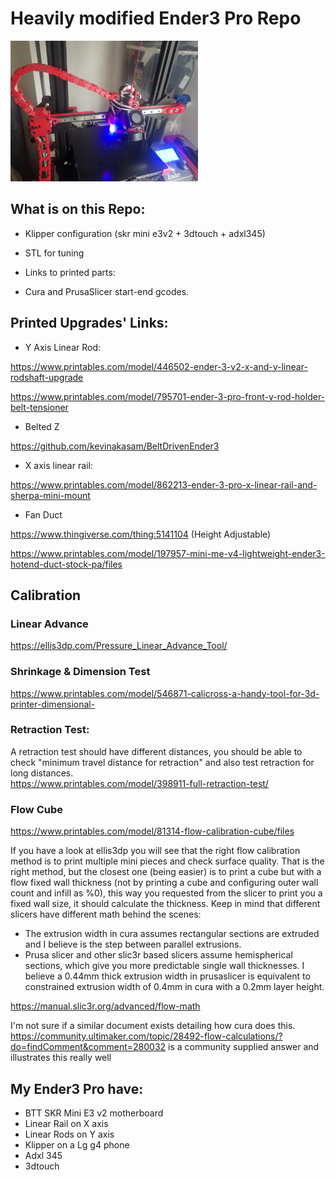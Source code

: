 # Heavily modified Ender3 Pro Repo 

<img width="300px" src="./x%20axis%20linear%20rail/main.jpg" alt="image_name png" />

## What is on this Repo:
* Klipper configuration (skr mini e3v2 + 3dtouch + adxl345)
* STL for tuning
* Links to printed parts: 

* Cura and PrusaSlicer start-end gcodes. 

## Printed Upgrades' Links: 
* Y Axis Linear Rod:

https://www.printables.com/model/446502-ender-3-v2-x-and-y-linear-rodshaft-upgrade

https://www.printables.com/model/795701-ender-3-pro-front-y-rod-holder-belt-tensioner

* Belted Z

https://github.com/kevinakasam/BeltDrivenEnder3

* X axis linear rail:

https://www.printables.com/model/862213-ender-3-pro-x-linear-rail-and-sherpa-mini-mount

* Fan Duct

https://www.thingiverse.com/thing:5141104  (Height Adjustable)

https://www.printables.com/model/197957-mini-me-v4-lightweight-ender3-hotend-duct-stock-pa/files

## Calibration 

### Linear Advance
https://ellis3dp.com/Pressure_Linear_Advance_Tool/

###  Shrinkage & Dimension Test
https://www.printables.com/model/546871-calicross-a-handy-tool-for-3d-printer-dimensional- 

###  Retraction Test:

A retraction test should have different distances, you should be able to check "minimum travel distance for retraction" and also test retraction for long distances.  
https://www.printables.com/model/398911-full-retraction-test/ 

###  Flow Cube
https://www.printables.com/model/81314-flow-calibration-cube/files 

If you have a look at ellis3dp you will see that the right flow calibration method is to print multiple mini pieces and check surface quality. That is the right method, but the closest one (being easier) is to print a cube but with a flow fixed wall thickness (not by printing a cube and configuring outer wall count and infill as %0), this way you requested from the slicer to print you a fixed wall size, it should calculate the thickness. Keep in mind that different slicers have different math behind the scenes: 
* The extrusion width in cura assumes rectangular sections are extruded and I believe is the step between parallel extrusions. 
* Prusa slicer and other slic3r based slicers assume hemispherical sections, which give you more predictable single wall thicknesses. I believe a 0.44mm thick extrusion width in prusaslicer is equivalent to constrained extrusion width of 0.4mm in cura with a 0.2mm layer height.

https://manual.slic3r.org/advanced/flow-math

I'm not sure if a similar document exists detailing how cura does this. https://community.ultimaker.com/topic/28492-flow-calculations/?do=findComment&comment=280032 is a community supplied answer and illustrates this really well 


## My Ender3 Pro have: 
* BTT SKR Mini E3 v2 motherboard
* Linear Rail on X axis
* Linear Rods on Y axis 
* Klipper on a Lg g4 phone
* Adxl 345
* 3dtouch 
